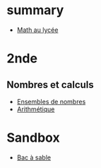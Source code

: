 # summary

- [Math au lycée](./intro.md)

# 2nde

## Nombres et calculs

- [Ensembles de nombres](./2nde/Ensembles-de-nombres.md)
- [Arithmétique](./2nde/Arithmetique.md)



# Sandbox

- [Bac à sable](./sandbox.md)

